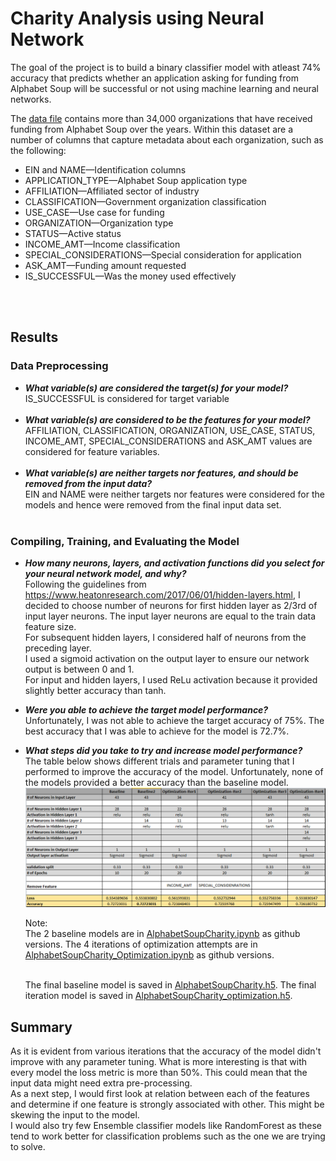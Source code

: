# Charity Analysis using Neural Network

The goal of the project is to build a binary classifier model with atleast 74% accuracy that predicts whether an application asking for funding from Alphabet Soup will be successful or not using machine learning and neural networks.
 

The [data file]("Resources\charity_data.csv") contains more than 34,000 organizations that have received funding from Alphabet Soup over the years. Within this dataset are a number of columns that capture metadata about each organization, such as the following:

- EIN and NAME—Identification columns
- APPLICATION_TYPE—Alphabet Soup application type
- AFFILIATION—Affiliated sector of industry
- CLASSIFICATION—Government organization classification
- USE_CASE—Use case for funding
- ORGANIZATION—Organization type
- STATUS—Active status
- INCOME_AMT—Income classification
- SPECIAL_CONSIDERATIONS—Special consideration for application
- ASK_AMT—Funding amount requested
- IS_SUCCESSFUL—Was the money used effectively
<br>
<br>

## Results

### Data Preprocessing
- ***What variable(s) are considered the target(s) for your model?***<br>
  IS_SUCCESSFUL is considered for target variable<br><br>
- ***What variable(s) are considered to be the features for your model?***<br>
  AFFILIATION, CLASSIFICATION, ORGANIZATION, USE_CASE, STATUS, INCOME_AMT, SPECIAL_CONSIDERATIONS and ASK_AMT values are considered for feature variables.<br><br>
- ***What variable(s) are neither targets nor features, and should be removed from the input data?***<br>
  EIN and NAME were neither targets nor features were considered for the models and hence were removed from the final input data set.<br><br>
### Compiling, Training, and Evaluating the Model
- ***How many neurons, layers, and activation functions did you select for your neural network model, and why?<br>***
  Following the guidelines from https://www.heatonresearch.com/2017/06/01/hidden-layers.html, I decided to choose number of neurons for first hidden layer as 2/3rd of input layer neurons. The input layer neurons are equal to the train data feature size.<br>
  For subsequent hidden layers, I considered half of neurons from the preceding layer.<br>
  I used a sigmoid activation on the output layer to ensure our network output is between 0 and 1.<br>
  For input and hidden layers, I used ReLu activation because it provided slightly better accuracy than tanh.

- ***Were you able to achieve the target model performance?***<br>
  Unfortunately, I was not able to achieve the target accuracy of 75%. The best accuracy that I was able to achieve for the model is 72.7%. <br>
  
- ***What steps did you take to try and increase model performance?***<br>
  The table below shows different trials and parameter tuning that I performed to improve the accuracy of the model. Unfortunately, none of the models provided a better accuracy than the baseline model.<br>
  ![](images/Optimization_iterations.png)<br>
  
  Note:<br>
   The 2 baseline models are in [AlphabetSoupCharity.ipynb](AlphabetSoupCharity.ipynb) as github versions. The 4 iterations of optimization attempts are in [AlphabetSoupCharity_Optimization.ipynb](AlphabetSoupCharity_Optimization.ipynb) as github versions.<br><br>

   The final baseline model is saved in [AlphabetSoupCharity.h5](AlphabetSoupCharity.h5). The final iteration model is saved in [AlphabetSoupCharity_optimization.h5](AlphabetSoupCharity_optimization.h5). 

## Summary
As it is evident from various iterations that the accuracy of the model didn't improve with any parameter tuning. What is more interesting is that with every model the loss metric is more than 50%. This could mean that the input data might need extra pre-processing. <br>
As a next step, I would first look at relation between each of the features and determine if one feature is strongly associated with other. This might be skewing the input to the model. <br>
I would also try few Ensemble classifier models like RandomForest as these tend to work better for classification problems such as the one we are trying to solve.